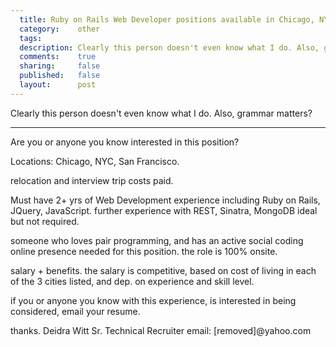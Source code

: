 ```yaml
---
  title: Ruby on Rails Web Developer positions available in Chicago, NYC, San Francisco
  category:    other
  tags:
  description: Clearly this person doesn't even know what I do. Also, grammar matters?
  comments:    true
  sharing:     false
  published:   false
  layout:      post
---
```


Clearly this person doesn't even know what I do. Also, grammar matters?

*****

Are you or anyone you know interested in this position?

Locations: Chicago, NYC, San Francisco.

relocation and interview trip costs paid.

Must have 2+ yrs of Web Development experience including Ruby on Rails, JQuery, JavaScript.  further experience with REST, Sinatra, MongoDB ideal but not required.

someone who loves pair programming, and has an active social coding online presence needed for this position.  the role is 100% onsite.

salary + benefits.  the salary is competitive, based on cost of living in each of the 3 cities listed, and dep. on experience and skill level.

if you or anyone you know with this experience, is interested in being considered, email your resume.

thanks.
Deidra Witt
Sr. Technical Recruiter
email: [removed]@yahoo.com
